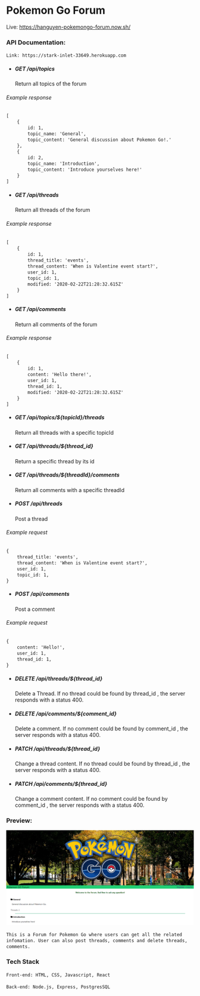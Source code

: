 # Pokemon Go Forum

Live: https://hanguyen-pokemongo-forum.now.sh/

### API Documentation: 

    Link: https://stark-inlet-33649.herokuapp.com

- ##### GET /api/topics

    Return all topics of the forum

###### Example response

    [
        {
            id: 1,
            topic_name: 'General',
            topic_content: 'General discussion about Pokemon Go!.'
        },
        {
            id: 2,
            topic_name: 'Introduction',
            topic_content: 'Introduce yourselves here!'
        }
    ]

- ##### GET /api/threads

    Return all threads of the forum

###### Example response

    [
        {
            id: 1,
            thread_title: 'events',
            thread_content: 'When is Valentine event start?',
            user_id: 1,
            topic_id: 1,
            modified: '2020-02-22T21:28:32.615Z'
        }
    ]

- ##### GET /api/comments

    Return all comments of the forum

###### Example response

    [
        {
            id: 1,
            content: 'Hello there!',
            user_id: 1,
            thread_id: 1,
            modified: '2020-02-22T21:28:32.615Z'
        }
    ]

- ##### GET /api/topics/${topicId}/threads

    Return all threads with a specific topicId

- ##### GET /api/threads/${thread_id}

    Return a specific thread by its id

- ##### GET /api/threads/${threadId}/comments

    Return all comments with a specific threadId

- ##### POST /api/threads
   
    Post a thread

###### Example request

    {
        thread_title: 'events',
        thread_content: 'When is Valentine event start?',
        user_id: 1,
        topic_id: 1,
    }

- ##### POST /api/comments
   
    Post a comment

###### Example request

    {
        content: 'Hello!',
        user_id: 1,
        thread_id: 1,
    }

- ##### DELETE /api/threads/${thread_id}

    Delete a Thread. If no thread could be found by thread_id , the server responds with a status 400.

- ##### DELETE /api/comments/${comment_id}

    Delete a comment. If no comment could be found by comment_id , the server responds with a status 400.

- ##### PATCH /api/threads/${thread_id}

    Change a thread content. If no thread could be found by thread_id , the server responds with a status 400.

- ##### PATCH /api/comments/${thread_id}

    Change a comment content. If no comment could be found by comment_id , the server responds with a status 400.

### Preview:
![](Screenshot-PoGoForum.png)

    This is a Forum for Pokemon Go where users can get all the related infomation. User can also post threads, comments and delete threads, comments.

### Tech Stack

    Front-end: HTML, CSS, Javascript, React

    Back-end: Node.js, Express, PostgresSQL
